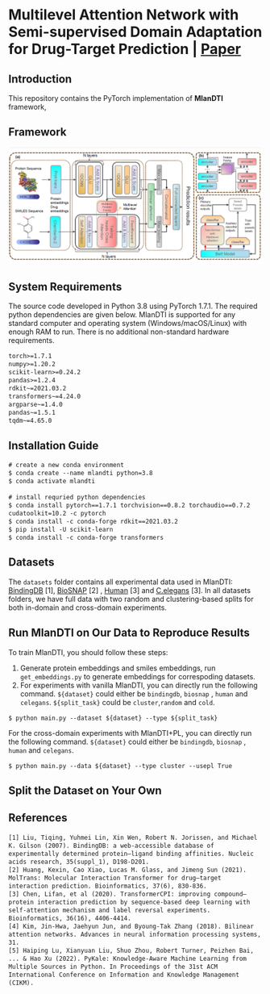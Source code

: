 # Multilevel Attention Network with Semi-supervised Domain Adaptation for Drug-Target Prediction | [Paper](https://doi.org/10.1609/aaai.v38i1.27786)




## Introduction
This repository contains the PyTorch implementation of **MlanDTI** framework,
## Framework
![MlanDTI](MlanDTI.png)
## System Requirements
The source code developed in Python 3.8 using PyTorch 1.7.1. The required python dependencies are given below. MlanDTI is supported for any standard computer and operating system (Windows/macOS/Linux) with enough RAM to run. There is no additional non-standard hardware requirements.

```
torch>=1.7.1
numpy>=1.20.2
scikit-learn>=0.24.2
pandas>=1.2.4
rdkit~=2021.03.2
transformers~=4.24.0
argparse~=1.4.0
pandas~=1.5.1
tqdm~=4.65.0
```
## Installation Guide
```
# create a new conda environment
$ conda create --name mlandti python=3.8
$ conda activate mlandti

# install requried python dependencies
$ conda install pytorch==1.7.1 torchvision==0.8.2 torchaudio==0.7.2 cudatoolkit=10.2 -c pytorch
$ conda install -c conda-forge rdkit==2021.03.2
$ pip install -U scikit-learn
$ conda install -c conda-forge transformers

```


## Datasets
The `datasets` folder contains all experimental data used in MlanDTI: [BindingDB](https://www.bindingdb.org/bind/index.jsp) [1], [BioSNAP](https://github.com/kexinhuang12345/MolTrans) [2] , [Human](https://github.com/lifanchen-simm/transformerCPI) [3] and [C.elegans](https://github.com/lifanchen-simm/transformerCPI) [3]. 
In all datasets folders, we have full data with two random and clustering-based splits for both in-domain and cross-domain experiments.


## Run MlanDTI on Our Data to Reproduce Results

To train MlanDTI, you should follow these steps:
1. Generate protein embeddings and smiles embeddings, run `get_embeddings.py` to generate embeddings for correspoding datasets. 
2. For experiments with vanilla MlanDTI, you can directly run the following command. `${dataset}` could either be `bindingdb`, `biosnap` , `human` and `celegans`. `${split_task}` could be `cluster`,`random` and `cold`. 
```
$ python main.py --dataset ${dataset} --type ${split_task}
```
For the cross-domain experiments with MlanDTI+PL, you can directly run the following command. `${dataset}` could either be `bindingdb`, `biosnap` , `human` and `celegans`.
```
$ python main.py --data ${dataset} --type cluster --usepl True
```

## Split the Dataset on Your Own


## References
    [1] Liu, Tiqing, Yuhmei Lin, Xin Wen, Robert N. Jorissen, and Michael K. Gilson (2007). BindingDB: a web-accessible database of experimentally determined protein–ligand binding affinities. Nucleic acids research, 35(suppl_1), D198-D201.
    [2] Huang, Kexin, Cao Xiao, Lucas M. Glass, and Jimeng Sun (2021). MolTrans: Molecular Interaction Transformer for drug–target interaction prediction. Bioinformatics, 37(6), 830-836.
    [3] Chen, Lifan, et al (2020). TransformerCPI: improving compound–protein interaction prediction by sequence-based deep learning with self-attention mechanism and label reversal experiments. Bioinformatics, 36(16), 4406-4414.
    [4] Kim, Jin-Hwa, Jaehyun Jun, and Byoung-Tak Zhang (2018). Bilinear attention networks. Advances in neural information processing systems, 31.
    [5] Haiping Lu, Xianyuan Liu, Shuo Zhou, Robert Turner, Peizhen Bai, ... & Hao Xu (2022). PyKale: Knowledge-Aware Machine Learning from Multiple Sources in Python. In Proceedings of the 31st ACM International Conference on Information and Knowledge Management (CIKM).
